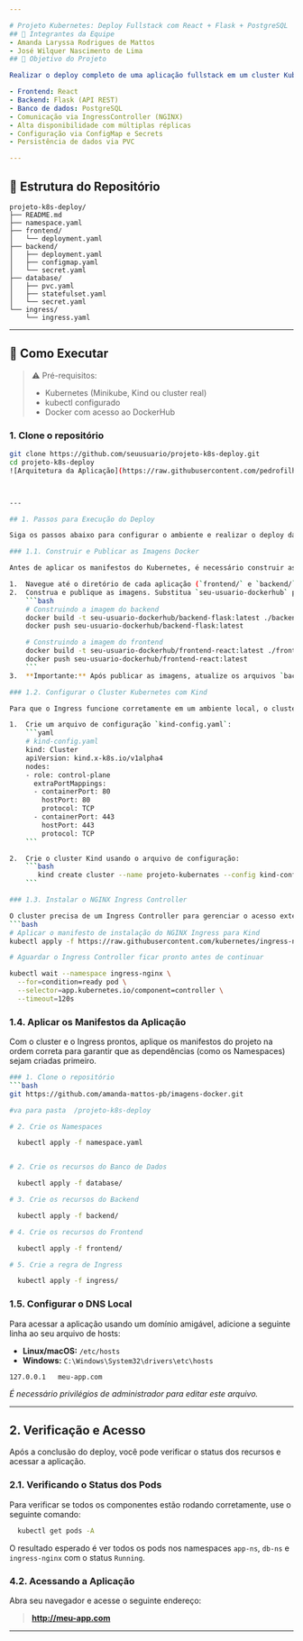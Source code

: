```yaml
---

# Projeto Kubernetes: Deploy Fullstack com React + Flask + PostgreSQL
## 👥 Integrantes da Equipe
- Amanda Laryssa Rodrigues de Mattos
- José Wilquer Nascimento de Lima
## 🎯 Objetivo do Projeto

Realizar o deploy completo de uma aplicação fullstack em um cluster Kubernetes, composta por:

- Frontend: React
- Backend: Flask (API REST)
- Banco de dados: PostgreSQL
- Comunicação via IngressController (NGINX)
- Alta disponibilidade com múltiplas réplicas
- Configuração via ConfigMap e Secrets
- Persistência de dados via PVC

---
```


## 🧱 Estrutura do Repositório

```
projeto-k8s-deploy/
├── README.md
├── namespace.yaml
├── frontend/
│   └── deployment.yaml
├── backend/
│   ├── deployment.yaml
│   ├── configmap.yaml
│   └── secret.yaml
├── database/
│   ├── pvc.yaml
│   ├── statefulset.yaml
│   └── secret.yaml
└── ingress/
    └── ingress.yaml
```

---

## 🚀 Como Executar

> ⚠️ Pré-requisitos:
> - Kubernetes (Minikube, Kind ou cluster real)
> - kubectl configurado
> - Docker com acesso ao DockerHub

### 1. Clone o repositório
```bash
git clone https://github.com/seuusuario/projeto-k8s-deploy.git
cd projeto-k8s-deploy
![Arquitetura da Aplicação](https://raw.githubusercontent.com/pedrofilhojp/kube-students-projects/main/assets/image.png)



---

## 1. Passos para Execução do Deploy

Siga os passos abaixo para configurar o ambiente e realizar o deploy da aplicação.

### 1.1. Construir e Publicar as Imagens Docker

Antes de aplicar os manifestos do Kubernetes, é necessário construir as imagens Docker para o frontend e o backend e publicá-las em um registro de contêineres, como o Docker Hub.

1.  Navegue até o diretório de cada aplicação (`frontend/` e `backend/`).
2.  Construa e publique as imagens. Substitua `seu-usuario-dockerhub` pelo seu nome de usuário.
    ```bash
    # Construindo a imagem do backend
    docker build -t seu-usuario-dockerhub/backend-flask:latest ./backend
    docker push seu-usuario-dockerhub/backend-flask:latest

    # Construindo a imagem do frontend
    docker build -t seu-usuario-dockerhub/frontend-react:latest ./frontend
    docker push seu-usuario-dockerhub/frontend-react:latest
    ```
3.  **Importante:** Após publicar as imagens, atualize os arquivos `backend/deployment.yaml` e `frontend/deployment.yaml` com os nomes corretos das suas imagens.

### 1.2. Configurar o Cluster Kubernetes com Kind

Para que o Ingress funcione corretamente em um ambiente local, o cluster Kind precisa ser criado com um mapeamento de portas.

1.  Crie um arquivo de configuração `kind-config.yaml`:
    ```yaml
    # kind-config.yaml
    kind: Cluster
    apiVersion: kind.x-k8s.io/v1alpha4
    nodes:
    - role: control-plane
      extraPortMappings:
      - containerPort: 80
        hostPort: 80
        protocol: TCP
      - containerPort: 443
        hostPort: 443
        protocol: TCP
    ```

2.  Crie o cluster Kind usando o arquivo de configuração:
    ```bash
       kind create cluster --name projeto-kubernates --config kind-config.yaml
    ```

### 1.3. Instalar o NGINX Ingress Controller

O cluster precisa de um Ingress Controller para gerenciar o acesso externo.
```bash
# Aplicar o manifesto de instalação do NGINX Ingress para Kind
kubectl apply -f https://raw.githubusercontent.com/kubernetes/ingress-nginx/main/deploy/static/provider/kind/deploy.yaml

# Aguardar o Ingress Controller ficar pronto antes de continuar

kubectl wait --namespace ingress-nginx \
  --for=condition=ready pod \
  --selector=app.kubernetes.io/component=controller \
  --timeout=120s

```

### 1.4. Aplicar os Manifestos da Aplicação

Com o cluster e o Ingress prontos, aplique os manifestos do projeto na ordem correta para garantir que as dependências (como os Namespaces) sejam criadas primeiro.

```bash
### 1. Clone o repositório
```bash
git https://github.com/amanda-mattos-pb/imagens-docker.git

#va para pasta  /projeto-k8s-deploy

# 2. Crie os Namespaces

  kubectl apply -f namespace.yaml


# 2. Crie os recursos do Banco de Dados

  kubectl apply -f database/

# 3. Crie os recursos do Backend

  kubectl apply -f backend/

# 4. Crie os recursos do Frontend

  kubectl apply -f frontend/

# 5. Crie a regra de Ingress

  kubectl apply -f ingress/


```

### 1.5. Configurar o DNS Local

Para acessar a aplicação usando um domínio amigável, adicione a seguinte linha ao seu arquivo de hosts:

*   **Linux/macOS:** `/etc/hosts`
*   **Windows:** `C:\Windows\System32\drivers\etc\hosts`

```
127.0.0.1   meu-app.com
```
*É necessário privilégios de administrador para editar este arquivo.*

---

## 2. Verificação e Acesso

Após a conclusão do deploy, você pode verificar o status dos recursos e acessar a aplicação.

### 2.1. Verificando o Status dos Pods

Para verificar se todos os componentes  estão rodando corretamente, use o seguinte comando:

```bash
  kubectl get pods -A
```

O resultado esperado é ver todos os pods nos namespaces `app-ns`, `db-ns` e `ingress-nginx` com o status `Running`.

### 4.2. Acessando a Aplicação

Abra seu navegador e acesse o seguinte endereço:

> **http://meu-app.com**



---
